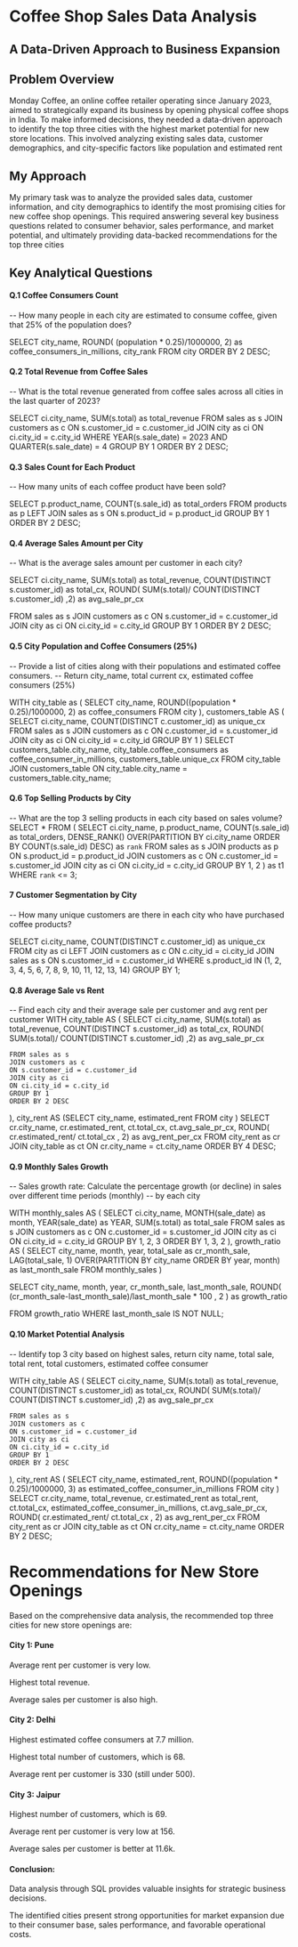 # Coffee Shop Sales Data Analysis
## A Data-Driven Approach to Business Expansion




## Problem Overview
Monday Coffee, an online coffee retailer operating since January 2023, aimed to strategically expand its business by opening physical coffee shops in India. To make informed decisions, they needed a data-driven approach to identify the top three cities with the highest market potential for new store locations.
This involved analyzing existing sales data, customer demographics, and city-specific factors like population and estimated rent
## My Approach
My primary task was to analyze the provided sales data, customer information, and city demographics to identify the most promising cities for new coffee shop openings. 
This required answering several key business questions related to consumer behavior, sales performance, and market potential, and ultimately providing data-backed recommendations for the top three cities

## Key Analytical Questions
#### Q.1 Coffee Consumers Count
-- How many people in each city are estimated to consume coffee, given that 25% of the population does?

SELECT 
	city_name,
	ROUND(
	(population * 0.25)/1000000, 
	2) as coffee_consumers_in_millions,
	city_rank
FROM city
ORDER BY 2 DESC;

#### Q.2 Total Revenue from Coffee Sales
-- What is the total revenue generated from coffee sales across all cities in the last quarter of 2023?

SELECT 
	ci.city_name,
	SUM(s.total) as total_revenue
FROM sales as s
JOIN customers as c
ON s.customer_id = c.customer_id
JOIN city as ci
ON ci.city_id = c.city_id
WHERE 
	YEAR(s.sale_date)  = 2023
	AND
	QUARTER(s.sale_date) = 4
GROUP BY 1
ORDER BY 2 DESC;


#### Q.3 Sales Count for Each Product
-- How many units of each coffee product have been sold?

SELECT 
	p.product_name,
	COUNT(s.sale_id) as total_orders
FROM products as p
LEFT JOIN
sales as s
ON s.product_id = p.product_id
GROUP BY 1
ORDER BY 2 DESC;

#### Q.4 Average Sales Amount per City
-- What is the average sales amount per customer in each city?

SELECT 
	ci.city_name,
	SUM(s.total) as total_revenue,
	COUNT(DISTINCT s.customer_id) as total_cx,
	ROUND(
			SUM(s.total)/
				COUNT(DISTINCT s.customer_id)
			,2) as avg_sale_pr_cx
	
FROM sales as s
JOIN customers as c
ON s.customer_id = c.customer_id
JOIN city as ci
ON ci.city_id = c.city_id
GROUP BY 1
ORDER BY 2 DESC;

#### Q.5 City Population and Coffee Consumers (25%)
-- Provide a list of cities along with their populations and estimated coffee consumers.
-- Return city_name, total current cx, estimated coffee consumers (25%)

WITH city_table as 
(
	SELECT 
		city_name,
		ROUND((population * 0.25)/1000000, 2) as coffee_consumers
	FROM city
),
customers_table
AS
(
	SELECT 
		ci.city_name,
		COUNT(DISTINCT c.customer_id) as unique_cx
	FROM sales as s
	JOIN customers as c
	ON c.customer_id = s.customer_id
	JOIN city as ci
	ON ci.city_id = c.city_id
	GROUP BY 1
)
SELECT 
	customers_table.city_name,
	city_table.coffee_consumers as coffee_consumer_in_millions,
	customers_table.unique_cx
FROM city_table
JOIN 
customers_table
ON city_table.city_name = customers_table.city_name;

#### Q.6 Top Selling Products by City
-- What are the top 3 selling products in each city based on sales volume?
SELECT * FROM 
(
	SELECT 
		ci.city_name,
		p.product_name,
		COUNT(s.sale_id) as total_orders,
		DENSE_RANK() OVER(PARTITION BY ci.city_name ORDER BY COUNT(s.sale_id) DESC) as `rank`
	FROM sales as s
	JOIN products as p
	ON s.product_id = p.product_id
	JOIN customers as c
	ON c.customer_id = s.customer_id
	JOIN city as ci
	ON ci.city_id = c.city_id
	GROUP BY 1, 2
) as t1
WHERE `rank` <= 3;

#### 7 Customer Segmentation by City
-- How many unique customers are there in each city who have purchased coffee products?

SELECT 
	ci.city_name,
	COUNT(DISTINCT c.customer_id) as unique_cx
FROM city as ci
LEFT JOIN
customers as c
ON c.city_id = ci.city_id
JOIN sales as s
ON s.customer_id = c.customer_id
WHERE 
	s.product_id IN (1, 2, 3, 4, 5, 6, 7, 8, 9, 10, 11, 12, 13, 14)
GROUP BY 1;

#### Q.8 Average Sale vs Rent
-- Find each city and their average sale per customer and avg rent per customer
WITH city_table
AS
(
	SELECT 
		ci.city_name,
		SUM(s.total) as total_revenue,
		COUNT(DISTINCT s.customer_id) as total_cx,
		ROUND(
				SUM(s.total)/
					COUNT(DISTINCT s.customer_id)
				,2) as avg_sale_pr_cx
		
	FROM sales as s
	JOIN customers as c
	ON s.customer_id = c.customer_id
	JOIN city as ci
	ON ci.city_id = c.city_id
	GROUP BY 1
	ORDER BY 2 DESC
),
city_rent
AS
(SELECT 
	city_name, 
	estimated_rent
FROM city
)
SELECT 
	cr.city_name,
	cr.estimated_rent,
	ct.total_cx,
	ct.avg_sale_pr_cx,
	ROUND(
		cr.estimated_rent/
									ct.total_cx
		, 2) as avg_rent_per_cx
FROM city_rent as cr
JOIN city_table as ct
ON cr.city_name = ct.city_name
ORDER BY 4 DESC;

#### Q.9 Monthly Sales Growth
-- Sales growth rate: Calculate the percentage growth (or decline) in sales over different time periods (monthly)
-- by each city

WITH
monthly_sales
AS
(
	SELECT 
		ci.city_name,
		MONTH(sale_date) as month,
		YEAR(sale_date) as YEAR,
		SUM(s.total) as total_sale
	FROM sales as s
	JOIN customers as c
	ON c.customer_id = s.customer_id
	JOIN city as ci
	ON ci.city_id = c.city_id
	GROUP BY 1, 2, 3
	ORDER BY 1, 3, 2
),
growth_ratio
AS
(
		SELECT
			city_name,
			month,
			year,
			total_sale as cr_month_sale,
			LAG(total_sale, 1) OVER(PARTITION BY city_name ORDER BY year, month) as last_month_sale
		FROM monthly_sales
)

SELECT
	city_name,
	month,
	year,
	cr_month_sale,
	last_month_sale,
	ROUND(
		(cr_month_sale-last_month_sale)/last_month_sale * 100
		, 2
		) as growth_ratio

FROM growth_ratio
WHERE 
	last_month_sale IS NOT NULL;

 #### Q.10 Market Potential Analysis
-- Identify top 3 city based on highest sales, return city name, total sale, total rent, total customers, estimated coffee consumer

WITH city_table
AS
(
	SELECT 
		ci.city_name,
		SUM(s.total) as total_revenue,
		COUNT(DISTINCT s.customer_id) as total_cx,
		ROUND(
				SUM(s.total)/
					COUNT(DISTINCT s.customer_id)
				,2) as avg_sale_pr_cx
		
	FROM sales as s
	JOIN customers as c
	ON s.customer_id = c.customer_id
	JOIN city as ci
	ON ci.city_id = c.city_id
	GROUP BY 1
	ORDER BY 2 DESC
),
city_rent
AS
(
	SELECT 
		city_name, 
		estimated_rent,
		ROUND((population * 0.25)/1000000, 3) as estimated_coffee_consumer_in_millions
	FROM city
)
SELECT 
	cr.city_name,
	total_revenue,
	cr.estimated_rent as total_rent,
	ct.total_cx,
	estimated_coffee_consumer_in_millions,
	ct.avg_sale_pr_cx,
	ROUND(
		cr.estimated_rent/
									ct.total_cx
		, 2) as avg_rent_per_cx
FROM city_rent as cr
JOIN city_table as ct
ON cr.city_name = ct.city_name
ORDER BY 2 DESC;

# Recommendations for New Store Openings
Based on the comprehensive data analysis, the recommended top three cities for new store openings are:

#### City 1: Pune

Average rent per customer is very low.

Highest total revenue.

Average sales per customer is also high.

#### City 2: Delhi

Highest estimated coffee consumers at 7.7 million.

Highest total number of customers, which is 68.

Average rent per customer is 330 (still under 500).

#### City 3: Jaipur

Highest number of customers, which is 69.

Average rent per customer is very low at 156.

Average sales per customer is better at 11.6k.


#### Conclusion:
Data analysis through SQL provides valuable insights for strategic business decisions.

The identified cities present strong opportunities for market expansion due to their consumer base, sales performance, and favorable operational costs.
